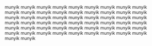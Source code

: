 munyik
munyik
munyik
munyik
munyik
munyik
munyik
munyik
munyik
munyik
munyik
munyik
munyik
munyik
munyik
munyik
munyik
munyik
munyik
munyik
munyik
munyik
munyik
munyik
munyik
munyik
munyik
munyik
munyik
munyik
munyik
munyik
munyik
munyik
munyik
munyik
munyik
munyik
munyik
munyik
munyik
munyik
munyik
munyik
munyik
munyik
munyik
munyik
munyik
munyik
munyik
munyik
munyik
munyik
munyik
munyik
